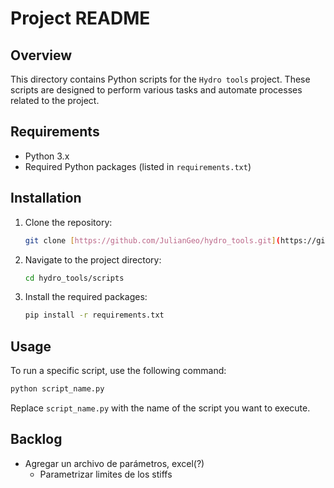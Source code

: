 # Project README

## Overview

This directory contains Python scripts for the `Hydro tools` project. These scripts are designed to perform various tasks and automate processes related to the project.

## Requirements

- Python 3.x
- Required Python packages (listed in `requirements.txt`)

## Installation

1. Clone the repository:
    ```sh
    git clone [https://github.com/JulianGeo/hydro_tools.git](https://github.com/JulianGeo/hydro_tools.git)
    ```
2. Navigate to the project directory:
    ```sh
    cd hydro_tools/scripts
    ```
3. Install the required packages:
    ```sh
    pip install -r requirements.txt
    ```

## Usage

To run a specific script, use the following command:
```sh
python script_name.py
```
Replace `script_name.py` with the name of the script you want to execute.


## Backlog
- Agregar un archivo de parámetros, excel(?)
    - Parametrizar limites de los stiffs